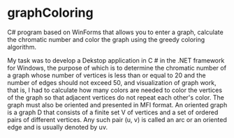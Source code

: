 # graphColoring
C# program based on WinForms that allows you to enter a graph, calculate the chromatic number and color the graph using the greedy coloring algorithm.

My task was to develop a Dekstop application in C # in the .NET framework for Windows, the purpose of which is to determine the chromatic number of a graph 
whose number of vertices is less than or equal to 20 and the number of edges should not exceed 50, and visualization of graph work, that is, I had to calculate 
how many colors are needed to color the vertices of the graph so that adjacent vertices do not repeat each other's color. The graph must also be oriented and 
presented in MFI format. An oriented graph is a graph D that consists of a finite set V of vertices and a set of ordered pairs of different vertices. 
Any such pair (u, v) is called an arc or an oriented edge and is usually denoted by uv.
